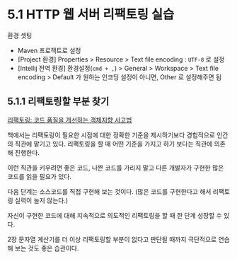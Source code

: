 # 5.1 HTTP 웹 서버 리팩토링 실습

환경 셋팅

- Maven 프로젝트로 설정
- [Project 환경] Properties > Resource > Text file encoding : `UTF-8` 로 설정
- [Intellij 전역 환경] 환경설정(`cmd + ,`) > General > Workspace > Text file encoding > Default 가 원하는 인코딩 설정이 아니면, Other 로 설정해주면 됨

## 5.1.1 리팩토링할 부분 찾기

[리팩토링: 코드 품질을 개선하는 객체지향 사고법](https://www.notion.so/e95877feb5d74870a25a2ad241c2c5f7)

책에서는 리팩토링이 필요한 시점에 대한 정확한 기준을 제시하기보다 경험적으로 인간의 직관에 맡기고 있다. 리팩토링을 할 때 어떤 기준을 가지고 하기 보다는 직관에 의존해 진행한다.

이런 직관을 키우려면 좋은 코드, 나쁜 코드를 가리지 말고 다른 개발자가 구현한 많은 코드를 읽을 필요가 있다.

다음 단계는 소스코드를 직접 구현해 보는 것이다. (많은 코드를 구현한다고 해서 리팩토링 실력이 늘지 않는다.)

자신이 구현한 코드에 대해 지속적으로 의도적인 리팩토링을 할 때 한 단계 성장할 수 있다.

2장 문자열 계산기를 더 이상 리팩토링할 부분이 없다고 판단될 때까지 극단적으로 연습해 보는 것도 좋은 습관이다.

